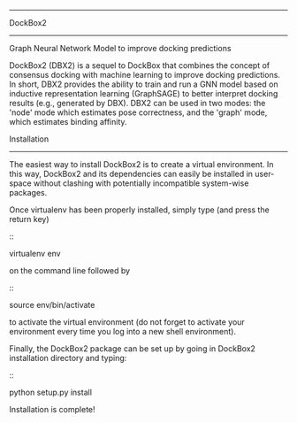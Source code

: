 ********
DockBox2
********

Graph Neural Network Model to improve docking predictions

DockBox2 (DBX2) is a sequel to DockBox that combines the concept of consensus docking with machine
learning to improve docking predictions. In short, DBX2 provides the ability to train and run a GNN
model based on inductive representation learning (GraphSAGE) to better interpret docking results
(e.g., generated by DBX). DBX2 can be used in two modes: the 'node' mode which estimates pose
correctness, and the 'graph' mode, which estimates binding affinity.

Installation
************

The easiest way to install DockBox2 is to create a virtual environment. In this way, DockBox2
and its dependencies can easily be installed in user-space without clashing with potentially
incompatible system-wise packages.

Once virtualenv has been properly installed, simply type (and press the return key)

::

 virtualenv env
  
on the command line followed by

::

 source env/bin/activate
 
to activate the virtual environment (do not forget to activate your environment every time you log into a new shell environment).

Finally, the DockBox2 package can be set up by going in DockBox2 installation directory and typing:

::

 python setup.py install
 
 
Installation is complete!

